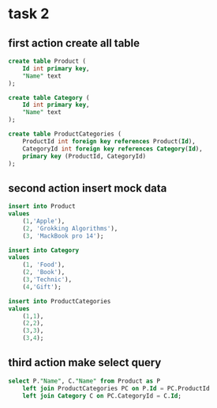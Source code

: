 # task 2

## first action create all table

```sql
create table Product (
    Id int primary key,
    "Name" text
);

create table Category (
    Id int primary key,
    "Name" text
);

create table ProductCategories (
    ProductId int foreign key references Product(Id),
    CategoryId int foreign key references Category(Id),
    primary key (ProductId, CategoryId)
);
```

## second action insert mock data

```sql
insert into Product
values
    (1,'Apple'),
    (2, 'Grokking Algorithms'),
    (3, 'MackBook pro 14');

insert into Category
values
    (1, 'Food'),
    (2, 'Book'),
    (3,'Technic'),
    (4,'Gift');

insert into ProductCategories
values
    (1,1),
    (2,2),
    (3,3),
    (3,4);
```

## third action make select query

```sql
select P."Name", C."Name" from Product as P 
    left join ProductCategories PC on P.Id = PC.ProductId
    left join Category C on PC.CategoryId = C.Id;
```
